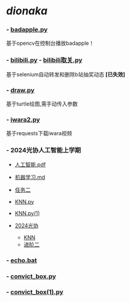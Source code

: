 # *dionaka*

### - [badapple.py](badapple.py) 

  基于opencv在控制台播放badapple！

### - [bilibili.py](bilibili.py) - [bilibili取关.py](bilibili取关.py)

  基于selenium自动转发和删除b站抽奖动态 **[已失效]**

### - [draw.py](draw.py)

  基于turtle绘图,需手动传入参数

### - [iwara2.py](iwara2.py)

  基于requests下载iwara视频

### - 2024光协人工智能上学期
  - [人工智能.pdf](人工智能.pdf)
  - [机器学习.md](机器学习.md)
  - [任务二](new.py)
  - [KNN.py](KNN.py)
  - [KNN.py(1)](KNN.py(1))
  - [2024光协](2024光协)
    
    - [KNN](2024光协/KNN)
    - [进阶二](2024光协/进阶二)
  
### - [echo.bat](echo.bat)
### - [convict_box.py](convict_box.py)
### - [convict_box(1).py](convict_box(1).py)
